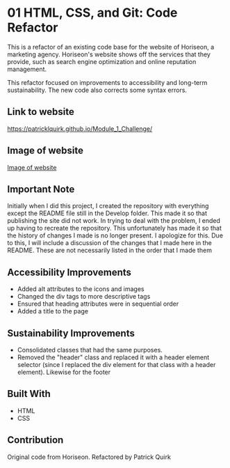 # 01 HTML, CSS, and Git: Code Refactor

This is a refactor of an existing code base for the website of Horiseon, a marketing agency.
Horiseon's website shows off the services that they provide, such as search engine optimization and online reputation management.

This refactor focused on improvements to accessibility and long-term sustainability.
The new code also corrects some syntax errors.

## Link to website
https://patricklquirk.github.io/Module_1_Challenge/

## Image of website
[Image of website](assets/images/Image_Of_Site.png)

## Important Note
Initially when I did this project, I created the repository with everything except the README file still in the Develop folder.
This made it so that publishing the site did not work. In trying to deal with the problem, I ended up having to recreate the repository.
This unfortunately has made it so that the history of changes I made is no longer present. I apologize for this.
Due to this, I will include a discussion of the changes that I made here in the README. 
These are not necessarily listed in the order that I made them

## Accessibility Improvements
* Added alt attributes to the icons and images
* Changed the div tags to more descriptive tags
* Ensured that heading attributes were in sequential order
* Added a title to the page

## Sustainability Improvements
* Consolidated classes that had the same purposes.
* Removed the "header" class and replaced it with a header element selector (since I replaced the div element for that class with a header element). Likewise for the footer

## Built With
* HTML
* CSS

## Contribution
Original code from Horiseon. Refactored by Patrick Quirk